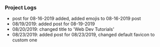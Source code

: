 ### Project Logs 
* post for 08-16-2019 added, added emojis to 08-16-2019 post
* 08/19/2019: added post for 08-19-2019
* 08/20/2019: changed title to 'Web Dev Tutorials'
* 08/23/2019: added post for 08/23/2019, changed default favicon to custom one

